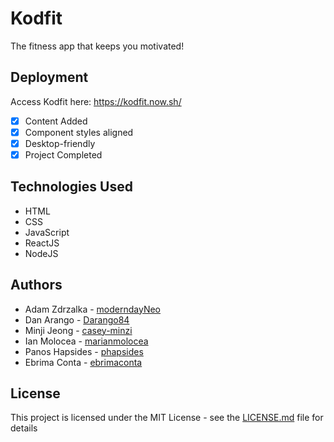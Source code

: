 # Kodfit

The fitness app that keeps you motivated!

## Deployment

Access Kodfit here: https://kodfit.now.sh/

- [x] Content Added
- [x] Component styles aligned
- [x] Desktop-friendly
- [x] Project Completed

## Technologies Used

* HTML
* CSS
* JavaScript
* ReactJS
* NodeJS

## Authors

* Adam Zdrzalka - [moderndayNeo](https://github.com/moderndayNeo)
* Dan Arango - [Darango84](https://github.com/Darango84)
* Minji Jeong - [casey-minzi](https://github.com/casey-minzi)
* Ian Molocea - [marianmolocea](https://github.com/marianmolocea)
* Panos Hapsides - [phapsides](https://github.com/phapsides)
* Ebrima Conta - [ebrimaconta](https://github.com/ebrimaconta)

## License

This project is licensed under the MIT License - see the [LICENSE.md](LICENSE.md) file for details

